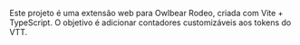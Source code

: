 <!-- Use this file to provide workspace-specific custom instructions to Copilot. For more details, visit https://code.visualstudio.com/docs/copilot/copilot-customization#_use-a-githubcopilotinstructionsmd-file -->

Este projeto é uma extensão web para Owlbear Rodeo, criada com Vite + TypeScript. O objetivo é adicionar contadores customizáveis aos tokens do VTT.
